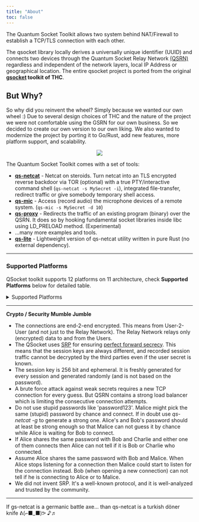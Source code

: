 ```yaml
---
title: "About"
toc: false
---
```


[release]: https://github.com/qsocket/qsocket/releases
[release-img]: https://img.shields.io/github/v/release/qsocket/qsocket
[downloads]: https://github.com/qsocket/qsocket/releases
[downloads-img]: https://img.shields.io/github/downloads/qsocket/qsocket/total?logo=github
[issues]: https://github.com/qsocket/qsocket/issues
[issues-img]: https://img.shields.io/github/issues/qsocket/qsocket?color=red
[docker-pulls]: https://img.shields.io/docker/pulls/qsocket/qsocket?logo=docker&label=docker%20pulls
[license]: https://raw.githubusercontent.com/qsocket/qsocket/master/LICENSE
[license-img]: https://img.shields.io/github/license/qsocket/qsocket.svg
[workflow-img]: https://github.com/qsocket/qsocket/actions/workflows/main.yml/badge.svg
[workflow]: https://github.com/qsocket/qsocket/actions/workflows/main.yml
[qsrn]: https://github.com/qsocket/qsrn

The Quantum Socket Toolkit allows two system behind NAT/Firewall to establish a TCP/TLS connection with each other. 

The qsocket library locally derives a universally unique identifier (UUID) and connects two devices through the Quantum Socket Relay Network [(QSRN)][qsrn] regardless and independent of the network layers, local IP Address or geographical location. The entire qsocket project is ported from the original **[gsocket](https://github.com/hackerschoice/gsocket) toolkit of THC**. 

## But Why?
So why did you reinvent the wheel? Simply because we wanted our own wheel :) Due to several design choices of THC and the nature of the project we were not comfortable using the GSRN for our own business. So we decided to create our own version to our own liking. We also wanted to modernize the project by porting it to Go/Rust, add new features, more platform support, and scalability.

<div align="center">
  <img src="../gorust.jpg">
</div>


The Quantum Socket Toolkit comes with a set of tools:
* [**qs-netcat**](https://github.com/qsocket/qs-netcat) - Netcat on steroids. Turn netcat into an TLS encrypted reverse backdoor via TOR (optional) with a true PTY/interactive command shell (```qs-netcat -s MySecret -i```), integrated file-transfer, redirect traffic or give somebody temporary shell access.
* [**qs-mic**](https://github.com/qsocket/qs-mic) - Access (record audio) the microphone devices of a remote system. (```qs-mic -s MySecret -d 10```)
* [**qs-proxy**](https://github.com/qsocket/qs-proxy) - Redirects the traffic of an existing program (binary) over the QSRN. It does so by hooking fundamental socket libraries inside libc using LD_PRELOAD method. (Experimental)
* ...many more examples and tools.
* [**qs-lite**](https://github.com/qsocket/qs-netcat) - Lightweight version of qs-netcat utility written in pure Rust (no external dependency).

---

### Supported Platforms
QSocket toolkit supports 12 platforms on 11 architecture, check **Supported Platforms** below for detailed table.

<details>
<summary>Supported Platforms</summary>

|     Tool      | **Linux** | **Windows** | **Darwin** | **FreeBSD** | **OpenBSD** | **NetBSD** | **Android** | **IOS** | **Solaris** | **Illumos** | **Dragonfly** | **AIX** |
| :-----------: | :-------: | :---------: | ---------- | ----------- | ----------- | ---------- | ----------- | ------- | ----------- | ----------- | ------------- | ------- |
|  **qsocket**  |     ✅     |      ❌      | ✅          | ✅           | ✅           | ✅          | ❌           | ❌       | ❌           | ❌           | ❌             | ❌       |
| **qs-netcat** |     ✅     |      ✅      | ✅          | ✅           | ✅           | ✅          | ✅           | ✅       | ✅           | ✅           | ✅             | ✅       |
|  **qs-lite**  |     ✅     |      ✅      | ✅          | ✅           | ✅           | ✅          | ✅           | ✅       | ✅           | ✅           | ✅             | ✅       |
|  **qs-mic**   |     ✅     |      ✅      | ✅          | ✅           | ✅           | ✅          | ❌           | ❌       | ❌           | ❌           | ❌             | ❌       |
| ~**qs-cam**~  |     🚧     |      🚧      | 🚧          | 🚧           | 🚧           | 🚧          | 🚧           | 🚧       | 🚧           | 🚧           | 🚧             | 🚧       |

</details>

---

**Crypto / Security Mumble Jumble**
- The connections are end-2-end encrypted. This means from User-2-User (and not just to the Relay Network). The Relay Network relays only (encrypted) data to and from the Users.
- The QSocket uses [SRP](https://en.wikipedia.org/wiki/Secure_Remote_Password_protocol) for ensuring [perfect forward secrecy](https://en.wikipedia.org/wiki/Forward_secrecy). This means that the session keys are always different, and recorded session traffic cannot be decrypted by the third parties even if the user secret is known.
- The session key is 256 bit and ephemeral. It is freshly generated for every session and generated randomly (and is not based on the password).
- A brute force attack against weak secrets requires a new TCP connection for every guess. But QSRN contains a strong load balancer which is limiting the consecutive connection attempts.
- Do not use stupid passwords like 'password123'. Malice might pick the same (stupid) password by chance and connect. If in doubt use *qs-netcat -g* to generate a strong one. Alice's and Bob's password should at least be strong enough so that Malice can not guess it by chance while Alice is waiting for Bob to connect.
- If Alice shares the same password with Bob and Charlie and either one of them connects then Alice can not tell if it is Bob or Charlie who connected.
- Assume Alice shares the same password with Bob and Malice. When Alice stops listening for a connection then Malice could start to listen for the connection instead. Bob (when opening a new connection) can not tell if he is connecting to Alice or to Malice.
- We did not invent SRP. It's a well-known protocol, and it is well-analyzed and trusted by the community. 

---

If gs-netcat is a germanic battle axe... than qs-netcat is a turkish döner knife ᕕ(⌐■_■)ᕗ ♪♬ 
